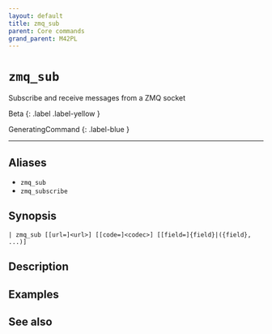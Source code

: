 ```yaml
---
layout: default
title: zmq_sub
parent: Core commands
grand_parent: M42PL
---
```


# `zmq_sub`

Subscribe and receive messages from a ZMQ socket

Beta
{: .label .label-yellow }

GeneratingCommand
{: .label-blue }

---



## Aliases

* `zmq_sub`
* `zmq_subscribe`


## Synopsis

```shell
| zmq_sub [[url=]<url>] [[code=]<codec>] [[field=]{field}|({field}, ...)]
```


## Description

## Examples

## See also


